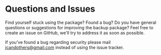 # Questions and Issues

Find yourself stuck using the package? Found a bug? Do you have general questions or suggestions for improving the backup package? Feel free to create an issue on GitHub, we'll try to address it as soon as possible.

If you've found a bug regarding security please mail jcandothers@gmail.com instead of using the issue tracker.

